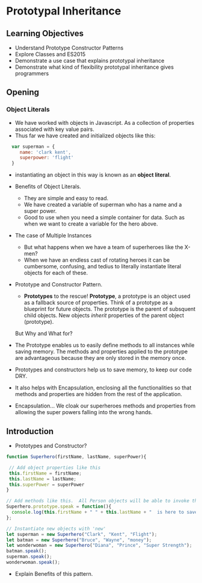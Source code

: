 # Prototypal Inheritance

## Learning Objectives
* Understand Prototype Constructor Patterns
* Explore Classes and ES2015
* Demonstrate a use case that explains prototypal inheritance
* Demonstrate what kind of flexibility prototypal inheritance gives programmers




## Opening
### Object Literals
  - We have worked with objects in Javascript. As a collection of properties associated with  key value pairs.
  - Thus far we have created and initialized objects like this:

```javascript
  var superman = {
     name: 'clark kent',
     superpower: 'flight'
  }
```

  - instantiating an object in this way is known as an **object literal**.

* Benefits of Object Literals.
  - They are simple and easy to read.
  - We have created a variable of superman who has a name and a super power.
  - Good to use when you need a simple container for data. Such as when we want to create a variable for the hero above.
  
* The case of Multiple Instances
  - But what happens when we have a team of superheroes like the X-men?
  - When we have an endless cast of rotating heroes it can be cumbersome, confusing, and tedius to literally instantiate literal objects for each of these.

* Prototype and Constructor Pattern.
  - **Prototypes** to the rescue!
  **Prototype**, a prototype is an object used as a fallback source of properties. Think of a prototype as a blueprint for future objects. The prototype is the parent of subsquent child objects. New objects *inherit* properties of the parent object (prototype).

  But Why and What for?
* The Prototype enables us to easily define methods to all instances while saving memory. The methods and properties applied to the prototype are advantageous because they are only stored in the memory once.

* Prototypes and constructors help us to save memory, to keep our code DRY.
 * It also helps with Encapsulation, enclosing all the functionalities so that methods and properties are hidden from the rest of the application.
  - Encapsulation... We cloak our superheroes methods and properties from allowing the super powers falling into the wrong hands.

## Introduction
* Prototypes and Constructor?

```javascript
function Superhero(firstName, lastName, superPower){

 // Add object properties like this
 this.firstName = firstName;
 this.lastName = lastName;
 this.superPower = superPower
}

// Add methods like this.  All Person objects will be able to invoke this
Superhero.prototype.speak = function(){
  console.log(this.firstName + " " + this.lastName + "  is here to save the day with my " + this.superPower + "!" );
};

// Instantiate new objects with 'new'
let superman = new Superhero("Clark", "Kent", "Flight");
let batman = new Superhero("Bruce", "Wayne", "money");
let wonderwoman = new Superhero("Diana", "Prince", "Super Strength");
batman.speak();
superman.speak();
wonderwoman.speak();
```
* Explain Benefits of this pattern.
